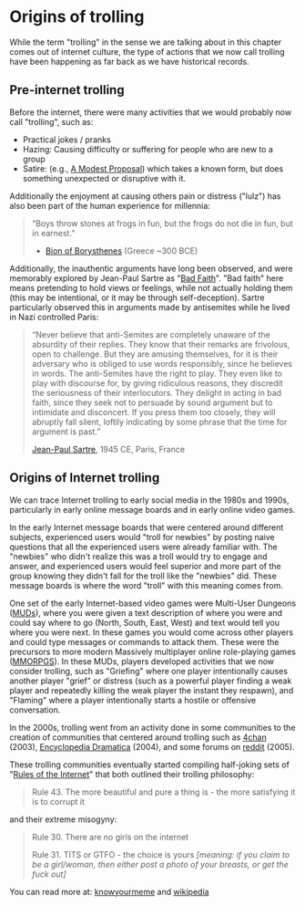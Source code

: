# Origins of trolling

While the term "trolling" in the sense we are talking about in this chapter comes out of internet culture, the type of actions that we now call trolling have been happening as far back as we have historical records.

## Pre-internet trolling
Before the internet, there were many activities that we would probably now call "trolling", such as:
- Practical jokes / pranks
- Hazing: Causing difficulty or suffering for people who are new to a group
- Satire: (e.g., [A Modest Proposal](https://en.wikipedia.org/wiki/A_Modest_Proposal)) which takes a known form, but does something unexpected or disruptive with it.

Additionally the enjoyment at causing others pain or distress ("lulz") has also been part of the human experience for millennia:
> “Boys throw stones at frogs in fun, but the frogs do not die in fun, but in earnest.”
>
> - [Bion of Borysthenes](https://en.wikiquote.org/wiki/Bion_of_Borysthenes) (Greece ~300 BCE)

Additionally, the inauthentic arguments have long been observed, and were memorably explored by Jean-Paul Sartre as "[Bad Faith](https://en.wikipedia.org/wiki/Bad_faith)". "Bad faith" here means pretending to hold views or feelings, while not actually holding them (this may be intentional, or it may be through self-deception). Sartre particularly observed this in arguments made by antisemites while he lived in Nazi controlled Paris:
>   “Never believe that anti-Semites are completely unaware of the absurdity of their replies. They know that their remarks are frivolous, open to challenge. But they are amusing themselves, for it is their adversary who is obliged to use words responsibly, since he believes in words. The anti-Semites have the right to play. They even like to play with discourse for, by giving ridiculous reasons, they discredit the seriousness of their interlocutors. They delight in acting in bad faith, since they seek not to persuade by sound argument but to intimidate and disconcert. If you press them too closely, they will abruptly fall silent, loftily indicating by some phrase that the time for argument is past.”
>
> [Jean-Paul Sartre](https://en.wikiquote.org/wiki/Jean-Paul_Sartre#Anti-Semite_and_Jew_(1945)), 1945 CE, Paris, France


## Origins of Internet trolling

We can trace Internet trolling to early social media in the 1980s and 1990s, particularly in early online message boards and in early online video games.

In the early Internet message boards that were centered around different subjects, experienced users would "troll for newbies" by posting naive questions that all the experienced users were already familiar with. The "newbies" who didn't realize this was a troll would try to engage and answer, and experienced users would feel superior and more part of the group knowing they didn't fall for the troll like the "newbies" did. These message boards is where the word "troll" with this meaning comes from.

One set of the early Internet-based video games were Multi-User Dungeons ([MUDs](https://en.wikipedia.org/wiki/MUD)), where you were given a text description of where you were and could say where to go (North, South, East, West) and text would tell you where you were next. In these games you would come across other players and could type messages or commands to attack them. These were the precursors to more modern Massively multiplayer online role-playing games ([MMORPGS](https://www.mmorpg.com/)). In these MUDs, players developed activities that we now consider trolling, such as "Griefing" where one player intentionally causes another player "grief" or distress (such as a powerful player finding a weak player and repeatedly killing the weak player the instant they respawn), and "Flaming" where a player intentionally starts a hostile or offensive conversation.

In the 2000s, trolling went from an activity done in some communities to the creation of communities that centered around trolling such as [4chan](https://en.wikipedia.org/wiki/4chan) (2003), [Encyclopedia Dramatica](https://en.wikipedia.org/wiki/Encyclopedia_Dramatica) (2004), and some forums on [reddit](https://en.wikipedia.org/wiki/Reddit) (2005).

These trolling communities eventually started compiling half-joking sets of "[Rules of the Internet](https://knowyourmeme.com/memes/rules-of-the-internet)" that both outlined their trolling philosophy:
> Rule 43. The more beautiful and pure a thing is - the more satisfying it is to corrupt it

and their extreme misogyny:
> Rule 30. There are no girls on the internet
>
> Rule 31. TITS or GTFO - the choice is yours _[meaning: if you claim to be a girl/woman, then either post a photo of your breasts, or get the fuck out]_

You can read more at: [knowyourmeme](https://knowyourmeme.com/memes/cultures/trolling) and [wikipedia](https://en.wikipedia.org/wiki/Internet_troll#Origin_and_etymology)

